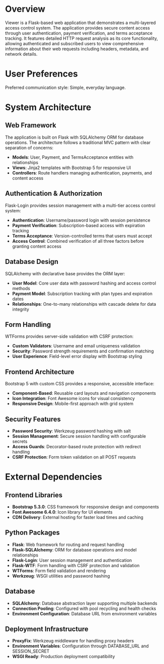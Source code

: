 # Overview

Viewer is a Flask-based web application that demonstrates a multi-layered access control system. The application provides secure content access through user authentication, payment verification, and terms acceptance tracking. It features detailed HTTP request analysis as its core functionality, allowing authenticated and subscribed users to view comprehensive information about their web requests including headers, metadata, and network details.

# User Preferences

Preferred communication style: Simple, everyday language.

# System Architecture

## Web Framework
The application is built on Flask with SQLAlchemy ORM for database operations. The architecture follows a traditional MVC pattern with clear separation of concerns:
- **Models**: User, Payment, and TermsAcceptance entities with relationships
- **Views**: Jinja2 templates with Bootstrap 5 for responsive UI
- **Controllers**: Route handlers managing authentication, payments, and content access

## Authentication & Authorization
Flask-Login provides session management with a multi-tier access control system:
- **Authentication**: Username/password login with session persistence
- **Payment Verification**: Subscription-based access with expiration tracking
- **Terms Acceptance**: Version-controlled terms that users must accept
- **Access Control**: Combined verification of all three factors before granting content access

## Database Design
SQLAlchemy with declarative base provides the ORM layer:
- **User Model**: Core user data with password hashing and access control methods
- **Payment Model**: Subscription tracking with plan types and expiration dates
- **Relationships**: One-to-many relationships with cascade delete for data integrity

## Form Handling
WTForms provides server-side validation with CSRF protection:
- **Custom Validators**: Username and email uniqueness validation
- **Security**: Password strength requirements and confirmation matching
- **User Experience**: Field-level error display with Bootstrap styling

## Frontend Architecture
Bootstrap 5 with custom CSS provides a responsive, accessible interface:
- **Component-Based**: Reusable card layouts and navigation components
- **Icon Integration**: Font Awesome icons for visual consistency
- **Responsive Design**: Mobile-first approach with grid system

## Security Features
- **Password Security**: Werkzeug password hashing with salt
- **Session Management**: Secure session handling with configurable secrets
- **Access Guards**: Decorator-based route protection with redirect handling
- **CSRF Protection**: Form token validation on all POST requests

# External Dependencies

## Frontend Libraries
- **Bootstrap 5.3.0**: CSS framework for responsive design and components
- **Font Awesome 6.4.0**: Icon library for UI elements
- **CDN Delivery**: External hosting for faster load times and caching

## Python Packages
- **Flask**: Web framework for routing and request handling
- **Flask-SQLAlchemy**: ORM for database operations and model relationships
- **Flask-Login**: User session management and authentication
- **Flask-WTF**: Form handling with CSRF protection and validation
- **WTForms**: Form field validation and rendering
- **Werkzeug**: WSGI utilities and password hashing

## Database
- **SQLAlchemy**: Database abstraction layer supporting multiple backends
- **Connection Pooling**: Configured with pool recycling and health checks
- **Environment Configuration**: Database URL from environment variables

## Deployment Infrastructure
- **ProxyFix**: Werkzeug middleware for handling proxy headers
- **Environment Variables**: Configuration through DATABASE_URL and SESSION_SECRET
- **WSGI Ready**: Production deployment compatibility
